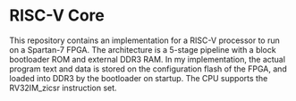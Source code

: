 # RISC-V Core
This repository contains an implementation for a RISC-V processor to run on a Spartan-7 FPGA. The architecture is a 5-stage pipeline with a block bootloader ROM and external DDR3 RAM. In my implementation, the actual program text and data is stored on the configuration flash of the FPGA, and loaded into DDR3 by the bootloader on startup. The CPU supports the RV32IM_zicsr instruction set.
